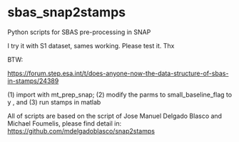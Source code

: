 # sbas_snap2stamps

Python scripts for SBAS pre-processing in SNAP

I try it with S1 dataset, sames working. Please test it. Thx

BTW:

https://forum.step.esa.int/t/does-anyone-now-the-data-structure-of-sbas-in-stamps/24389

(1) import with mt_prep_snap; (2) modify the parms to small_baseline_flag to y ,  and (3) run stamps in matlab

All of scripts are based on the script of Jose Manuel Delgado Blasco and Michael Foumelis, please find detail in: https://github.com/mdelgadoblasco/snap2stamps

